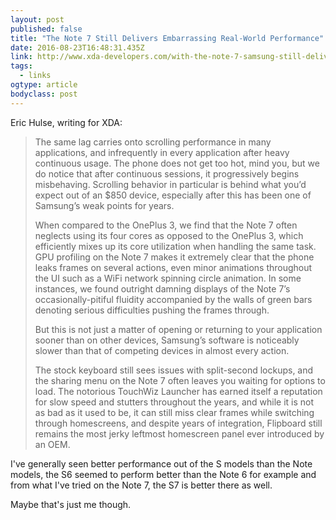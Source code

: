 ```yaml
---
layout: post 
published: false 
title: "The Note 7 Still Delivers Embarrassing Real-World Performance" 
date: 2016-08-23T16:48:31.435Z 
link: http://www.xda-developers.com/with-the-note-7-samsung-still-delivers-embarrassing-real-world-performance/ 
tags:
  - links
ogtype: article 
bodyclass: post 
---
```


Eric Hulse, writing for XDA:

> The same lag carries onto scrolling performance in many applications, and infrequently in every application after heavy continuous usage. The phone does not get too hot, mind you, but we do notice that after continuous sessions, it progressively begins misbehaving. Scrolling behavior in particular is behind what you’d expect out of an $850 device, especially after this has been one of Samsung’s weak points for years.
> 
> When compared to the OnePlus 3, we find that the Note 7 often neglects using its four cores as opposed to the OnePlus 3, which efficiently mixes up its core utilization when handling the same task. GPU profiling on the Note 7 makes it extremely clear that the phone leaks frames on several actions, even minor animations throughout the UI such as a WiFi network spinning circle animation. In some instances, we found outright damning displays of the Note 7’s occasionally-pitiful fluidity accompanied by the walls of green bars denoting serious difficulties pushing the frames through.
> 
> But this is not just a matter of opening or returning to your application sooner than on other devices, Samsung’s software is noticeably slower than that of competing devices in almost every action.
> 
> The stock keyboard still sees issues with split-second lockups, and the sharing menu on the Note 7 often leaves you waiting for options to load. The notorious TouchWiz Launcher has earned itself a reputation for slow speed and stutters throughout the years, and while it is not as bad as it used to be, it can still miss clear frames while switching through homescreens, and despite years of integration, Flipboard still remains the most jerky leftmost homescreen panel ever introduced by an OEM.

I've generally seen better performance out of the S models than the Note models, the S6 seemed to perform better than the Note 6 for example and from what I've tried on the Note 7, the S7 is better there as well.

Maybe that's just me though.